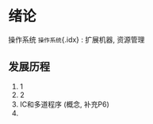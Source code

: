 <!--
    vi: ft=pandoc.markdown
-->

# 绪论

操作系统 `操作系统`{.idx}
: 扩展机器, 资源管理

## 发展历程

1. 1
1. 2
1. IC和多道程序 (概念, 补充P6)
1. 

